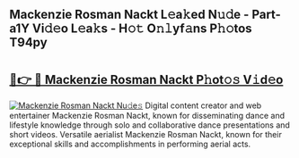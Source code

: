 ## Mackenzie Rosman Nackt L𝚎a𝚔ed N𝚞𝚍e - Part-a1Y Vi𝚍𝚎o L𝚎a𝚔s - H𝚘𝚝 O𝚗𝚕yf𝚊ns P𝚑𝚘tos T94py

# <h2><a href="http://kfdekh.oniu.top/?m=Mackenzie+Rosman+Nackt">🔗👉 🔴 Mackenzie Rosman Nackt P𝚑ot𝚘𝚜 V𝚒d𝚎o</a></h2>

[![Mackenzie Rosman Nackt Nu𝚍e𝚜](https://i.imgur.com/0qMVB7G.gif)](http://kfdekh.oniu.top/?m=Mackenzie+Rosman+Nackt)
Digital content creator and web entertainer Mackenzie Rosman Nackt, known for disseminating dance and lifestyle knowledge through solo and collaborative dance presentations and short videos. Versatile aerialist Mackenzie Rosman Nackt, known for their exceptional skills and accomplishments in performing aerial acts.  
